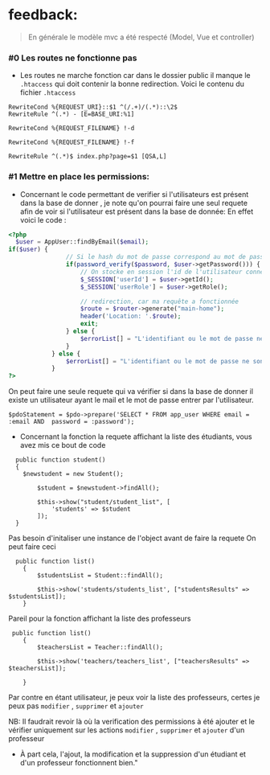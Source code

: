 # feedback:

> En générale le modèle mvc a été respecté (Model, Vue et controller)


### #0 Les routes ne fonctionne pas 

- Les routes ne marche fonction car dans le dossier public il manque le `.htaccess` qui doit contenir la bonne redirection.
  Voici le contenu du fichier `.htaccess`

```
RewriteCond %{REQUEST_URI}::$1 ^(/.+)/(.*)::\2$
RewriteRule ^(.*) - [E=BASE_URI:%1]

RewriteCond %{REQUEST_FILENAME} !-d

RewriteCond %{REQUEST_FILENAME} !-f

RewriteRule ^(.*)$ index.php?page=$1 [QSA,L]
```

### #1 Mettre en place les permissions:
- Concernant le code permettant de verifier si l'utilisateurs est présent dans la base de donner , je note qu'on pourrai faire une seul requete
  afin de voir si l'utilisateur est présent dans la base de donnée:
  En effet voici le code  :
  
``` php
<?php
  $user = AppUser::findByEmail($email);
if($user) {
                // Si le hash du mot de passe correspond au mot de passe en clair
                if(password_verify($password, $user->getPassword())) {
                    // On stocke en session l'id de l'utilisateur connecté
                    $_SESSION['userId'] = $user->getId();
                    $_SESSION['userRole'] = $user->getRole();

                    // redirection, car ma requête a fonctionnée
                    $route = $router->generate("main-home");
                    header('Location: '.$route);
                    exit;
                } else {
                    $errorList[] = "L'identifiant ou le mot de passe ne sont pas bon.";
                }
            } else {
                $errorList[] = "L'identifiant ou le mot de passe ne sont pas bon.";
            }
?>
```
On peut faire une seule  requete qui va vérifier si dans la base de donner il existe un utilisateur ayant le mail  et le mot de
passe entrer par l'utilisateur.

```
$pdoStatement = $pdo->prepare('SELECT * FROM app_user WHERE email = :email AND  password = :password');
```

- Concernant la fonction la requete affichant la liste des étudiants, vous avez mis ce bout de code 
```
  public function student()
  {
    $newstudent = new Student();

        $student = $newstudent->findAll();
        
        $this->show("student/student_list", [
            'students' => $student
        ]);
  }
 ```
Pas besoin d'initaliser une instance de l'object avant de faire la requete 
On peut faire ceci 
```
  public function list()
    {
        $studentsList = Student::findAll();

        $this->show('students/students_list', ["studentsResults" => $studentsList]);
    }
```

Pareil pour la fonction affichant la liste des professeurs 
```
 public function list()
    {
        $teachersList = Teacher::findAll();

        $this->show('teachers/teachers_list', ["teachersResults" => $teachersList]);

    }
```


Par contre en étant utilisateur, je peux voir la liste des professeurs, certes je peux pas `modifier` , `supprimer` et `ajouter`

NB: Il faudrait revoir là où la verification des permissions à été ajouter et le vérifier uniquement sur les actions `modifier` , `supprimer` et `ajouter` d'un professeur

- À part cela, l'ajout, la modification et la suppression d'un étudiant et d'un professeur fonctionnent bien."



